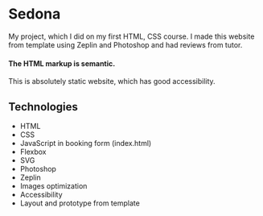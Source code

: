 # Sedona
My project, which I did on my first HTML, CSS course. I made this website from template using Zeplin and Photoshop and had reviews from tutor.
#### The HTML markup is semantic.
This is absolutely static website, which has good accessibility.
## Technologies
- HTML
- CSS
- JavaScript in booking form (index.html)
- Flexbox
- SVG
- Photoshop
- Zeplin
- Images optimization
- Accessibility
- Layout and prototype from template
